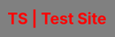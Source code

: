 <!DOCTYPE html>
<html style="background-color:Gray">
  <body>
    <h1 style="color:red;"> TS | Test Site </h1>
  </body>
</html>
